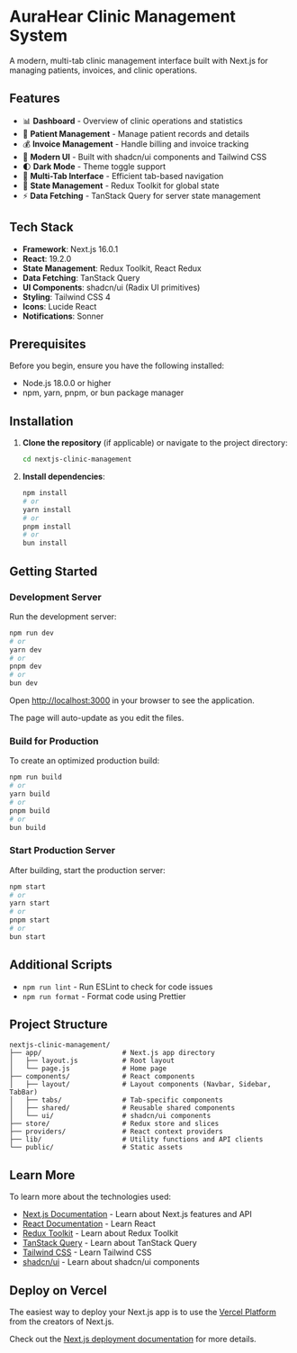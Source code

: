# AuraHear Clinic Management System

A modern, multi-tab clinic management interface built with Next.js for managing patients, invoices, and clinic operations.

## Features

- 📊 **Dashboard** - Overview of clinic operations and statistics
- 👥 **Patient Management** - Manage patient records and details
- 💰 **Invoice Management** - Handle billing and invoice tracking
- 🎨 **Modern UI** - Built with shadcn/ui components and Tailwind CSS
- 🌓 **Dark Mode** - Theme toggle support
- 📑 **Multi-Tab Interface** - Efficient tab-based navigation
- 🔄 **State Management** - Redux Toolkit for global state
- ⚡ **Data Fetching** - TanStack Query for server state management

## Tech Stack

- **Framework**: Next.js 16.0.1
- **React**: 19.2.0
- **State Management**: Redux Toolkit, React Redux
- **Data Fetching**: TanStack Query
- **UI Components**: shadcn/ui (Radix UI primitives)
- **Styling**: Tailwind CSS 4
- **Icons**: Lucide React
- **Notifications**: Sonner

## Prerequisites

Before you begin, ensure you have the following installed:

- Node.js 18.0.0 or higher
- npm, yarn, pnpm, or bun package manager

## Installation

1. **Clone the repository** (if applicable) or navigate to the project directory:

   ```bash
   cd nextjs-clinic-management
   ```

2. **Install dependencies**:
   ```bash
   npm install
   # or
   yarn install
   # or
   pnpm install
   # or
   bun install
   ```

## Getting Started

### Development Server

Run the development server:

```bash
npm run dev
# or
yarn dev
# or
pnpm dev
# or
bun dev
```

Open [http://localhost:3000](http://localhost:3000) in your browser to see the application.

The page will auto-update as you edit the files.

### Build for Production

To create an optimized production build:

```bash
npm run build
# or
yarn build
# or
pnpm build
# or
bun build
```

### Start Production Server

After building, start the production server:

```bash
npm start
# or
yarn start
# or
pnpm start
# or
bun start
```

## Additional Scripts

- `npm run lint` - Run ESLint to check for code issues
- `npm run format` - Format code using Prettier

## Project Structure

```
nextjs-clinic-management/
├── app/                    # Next.js app directory
│   ├── layout.js           # Root layout
│   └── page.js             # Home page
├── components/             # React components
│   ├── layout/             # Layout components (Navbar, Sidebar, TabBar)
│   ├── tabs/               # Tab-specific components
│   ├── shared/             # Reusable shared components
│   └── ui/                 # shadcn/ui components
├── store/                  # Redux store and slices
├── providers/              # React context providers
├── lib/                    # Utility functions and API clients
└── public/                 # Static assets
```

## Learn More

To learn more about the technologies used:

- [Next.js Documentation](https://nextjs.org/docs) - Learn about Next.js features and API
- [React Documentation](https://react.dev) - Learn React
- [Redux Toolkit](https://redux-toolkit.js.org) - Learn about Redux Toolkit
- [TanStack Query](https://tanstack.com/query) - Learn about TanStack Query
- [Tailwind CSS](https://tailwindcss.com/docs) - Learn Tailwind CSS
- [shadcn/ui](https://ui.shadcn.com) - Learn about shadcn/ui components

## Deploy on Vercel

The easiest way to deploy your Next.js app is to use the [Vercel Platform](https://vercel.com/new) from the creators of Next.js.

Check out the [Next.js deployment documentation](https://nextjs.org/docs/app/building-your-application/deploying) for more details.
